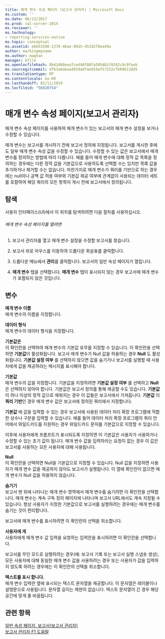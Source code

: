 ```yaml
---
title: 매개 변수 속성 페이지 (보고서 관리자) | Microsoft Docs
ms.custom: ''
ms.date: 06/13/2017
ms.prod: sql-server-2014
ms.reviewer: ''
ms.technology:
- reporting-services-native
ms.topic: conceptual
ms.assetid: ebb53598-2378-46ae-8935-d5192f8ea49a
author: markingmyname
ms.author: maghan
manager: kfile
ms.openlocfilehash: 8b41d68eea7ced40f88fa505db1f8342c8c9faeb
ms.sourcegitcommit: dfb1e6deaa4919a0f4e654af57252cfb09613dd5
ms.translationtype: MT
ms.contentlocale: ko-KR
ms.lasthandoff: 02/11/2019
ms.locfileid: "56020754"
---
```

# <a name="parameters-properties-page-report-manager"></a>매개 변수 속성 페이지(보고서 관리자)
  매개 변수 속성 페이지를 사용하여 매개 변수가 있는 보고서의 매개 변수 설정을 보거나 수정할 수 있습니다.  
  
 매개 변수는 보고서를 게시하기 전에 보고서 정의에 지정됩니다. 보고서를 게시한 후에도 일부 매개 변수 속성 값을 수정할 수 있습니다. 수정할 수 있는 값은 보고서에서 매개 변수를 정의하는 방법에 따라 다릅니다. 예를 들어 매개 변수에 대해 정적 값 목록을 정의하는 경우에는 다른 정적 값을 기본값으로 사용하도록 선택할 수는 있지만 목록 값을 추가하거나 제거할 수는 없습니다. 마찬가지로 매개 변수가 쿼리를 기반으로 하는 경우에는 null이나 공백 값 허용 여부와 기본값 제공 여부에 관계없이 사용되는 데이터 세트를 포함하여 해당 쿼리의 모든 항목이 게시 전에 보고서에서 정의됩니다.  
  
## <a name="navigation"></a>탐색  
 사용자 인터페이스(UI)에서 이 위치를 탐색하려면 다음 절차를 사용하십시오.  
  
###### <a name="to-open-the-parameters-properties-page"></a>매개 변수 속성 페이지를 열려면  
  
1.  보고서 관리자를 열고 매개 변수 설정을 수정할 보고서를 찾습니다.  
  
2.  보고서 위로 마우스를 이동하여 드롭다운 화살표를 클릭합니다.  
  
3.  드롭다운 메뉴에서 **관리**를 클릭합니다. 보고서의 일반 속성 페이지가 열립니다.  
  
4.  **매개 변수** 탭을 선택합니다. **매개 변수** 탭이 표시되지 않는 경우 보고서에 매개 변수가 포함되지 않은 것입니다.  
  
## <a name="options"></a>변수  
 **매개 변수 이름**  
 매개 변수의 이름을 지정합니다.  
  
 **데이터 형식**  
 매개 변수의 데이터 형식을 지정합니다.  
  
 **기본값은**  
 이 확인란을 선택하여 매개 변수의 기본값 유무를 지정할 수 있습니다. 이 확인란을 선택하면 **기본값**이 활성화됩니다. 보고서 매개 변수가 Null 값을 허용하는 경우 **Null** 도 활성화됩니다. **기본값 설정 여부** 를 선택하지 않으면 값을 숨기거나 보고서를 실행할 때 사용자에게 값을 제공하라는 메시지를 표시해야 합니다.  
  
 **기본값**  
 매개 변수의 값을 지정합니다. 기본값을 지정하려면 **기본값 설정 여부** 를 선택하고 **Null** 은 선택하지 않아야 합니다. 기본값은 보고서 정의를 통해 제공할 수도 있습니다. **기본값** 이 하나 이상의 정적 값으로 채워지는 경우 이 값들은 보고서에서 가져옵니다. **기본값** 이 **쿼리 기반**인 경우 매개 변수 값은 보고서에 정의된 쿼리에서 지정합니다.  
  
 **기본값** 에 값을 입력할 수 있는 경우 보고서에 사용된 데이터 처리 확장 프로그램에 적합한 상수나 구문을 입력할 수 있습니다. 예를 들어 데이터 처리 확장 프로그램의 쿼리 언어에서 와일드카드를 지원하는 경우 와일드카드 문자를 기본값으로 지정할 수 있습니다.  
  
 이후에 사용자에게 프롬프트가 표시되도록 지정하면 이 기본값은 사용자가 사용하거나 수정할 수 있는 초기 값이 됩니다. 매개 변수 값을 입력하라는 요청이 없는 경우 이 값은 보고서를 사용하는 모든 사용자에 대해 사용됩니다.  
  
 **Null**  
 이 확인란을 선택하면 Null을 기본값으로 지정할 수 있습니다. Null 값을 지정하면 사용자가 매개 변수 값을 제공하지 않아도 보고서가 실행됩니다. 이 열에 확인란이 없으면 매개 변수가 Null 값을 허용하지 않습니다.  
  
 **숨기기**  
 보고서 맨 위에 나타나는 매개 변수 영역에서 매개 변수를 숨기려면 이 확인란을 선택합니다. 매개 변수는 계속 구독 정의 페이지에 나타나며 보고서 URL에서도 계속 지정될 수 있습니다. 항상 사용자가 지정한 기본값으로 보고서를 실행하려는 경우에는 매개 변수를 숨기는 것이 편리합니다.  
  
 보고서에 매개 변수를 표시하려면 이 확인란의 선택을 취소합니다.  
  
 **사용자에 게**  
 사용자에게 매개 변수 값 입력을 요청하는 입력란을 표시하려면 이 확인란을 선택합니다.  
  
 보고서를 무인 모드로 실행하려는 경우(예: 보고서 기록 또는 보고서 실행 스냅숏 생성), 모든 사용자에 대해 동일한 매개 변수 값을 사용하려는 경우 또는 사용자가 값을 입력하지 않도록 하려는 경우에는 이 확인란의 선택을 취소합니다.  
  
 **텍스트를 표시 합니다.**  
 매개 변수 입력란 옆에 표시되는 텍스트 문자열을 제공합니다. 이 문자열은 레이블이나 설명문으로 사용됩니다. 문자열 길이는 제한이 없습니다. 텍스트 문자열이 긴 경우 해당 공간에 맞게 줄 바꿈됩니다.  
  
## <a name="see-also"></a>관련 항목  
 [일반 속성 페이지, 보고서&#40;보고서 관리자&#41;](../../2014/reporting-services/general-properties-page-reports-report-manager.md)   
 [보고서 관리자 F1 도움말](../../2014/reporting-services/report-manager-f1-help.md)  
  
  
